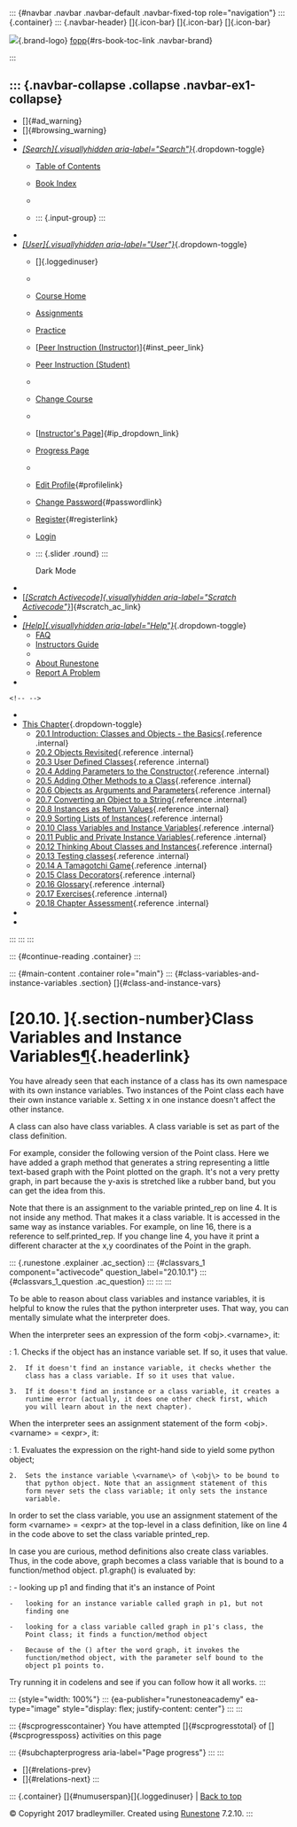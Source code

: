 ::: {#navbar .navbar .navbar-default .navbar-fixed-top role="navigation"}
::: {.container}
::: {.navbar-header}
[]{.icon-bar} []{.icon-bar} []{.icon-bar}

<div>

[![](../_static/img/RAIcon.png)](/runestone/default/user/login){.brand-logo}
[fopp](../index.html){#rs-book-toc-link .navbar-brand}

</div>
:::

::: {.navbar-collapse .collapse .navbar-ex1-collapse}
-   
-   []{#ad_warning}
-   []{#browsing_warning}
-   
-   [*[Search]{.visuallyhidden
    aria-label="Search"}*](#){.dropdown-toggle}
    -   [Table of Contents](../index.html)

    -   [Book Index](../genindex.html)

    -   

    -   ::: {.input-group}
        :::
-   
-   [*[User]{.visuallyhidden aria-label="User"}*](#){.dropdown-toggle}
    -   []{.loggedinuser}

    -   

    -   [Course Home](/ns/course/index)

    -   [Assignments](/assignment/student/chooseAssignment)

    -   [Practice](/runestone/assignments/practice)

    -   [[Peer Instruction
        (Instructor)](/runestone/peer/instructor.html)]{#inst_peer_link}

    -   [Peer Instruction (Student)](/runestone/peer/student.html)

    -   

    -   [Change Course](/runestone/default/courses)

    -   

    -   [[Instructor\'s
        Page](/runestone/admin/index)]{#ip_dropdown_link}

    -   [Progress Page](/runestone/dashboard/studentreport)

    -   

    -   [Edit Profile](/runestone/default/user/profile){#profilelink}

    -   [Change
        Password](/runestone/default/user/change_password){#passwordlink}

    -   [Register](/runestone/default/user/register){#registerlink}

    -   [Login](#)

    -   ::: {.slider .round}
        :::

        Dark Mode
-   
-   [[*[Scratch Activecode]{.visuallyhidden
    aria-label="Scratch Activecode"}*](javascript:runestoneComponents.popupScratchAC())]{#scratch_ac_link}
-   
-   [*[Help]{.visuallyhidden aria-label="Help"}*](#){.dropdown-toggle}
    -   [FAQ](http://runestoneinteractive.org/pages/faq.html)
    -   [Instructors Guide](https://guide.runestone.academy)
    -   
    -   [About Runestone](http://runestoneinteractive.org)
    -   [Report A
        Problem](/runestone/default/reportabug?course=fopp&page=ClassVariablesInstanceVariables)
-   

```{=html}
<!-- -->
```
-   
-   [This Chapter](../index.html){.dropdown-toggle}
    -   [20.1 Introduction: Classes and Objects - the
        Basics](intro-ClassesandObjectstheBasics.html){.reference
        .internal}
    -   [20.2 Objects Revisited](ObjectsRevisited.html){.reference
        .internal}
    -   [20.3 User Defined Classes](UserDefinedClasses.html){.reference
        .internal}
    -   [20.4 Adding Parameters to the
        Constructor](ImprovingourConstructor.html){.reference .internal}
    -   [20.5 Adding Other Methods to a
        Class](AddingOtherMethodstoourClass.html){.reference .internal}
    -   [20.6 Objects as Arguments and
        Parameters](ObjectsasArgumentsandParameters.html){.reference
        .internal}
    -   [20.7 Converting an Object to a
        String](ConvertinganObjecttoaString.html){.reference .internal}
    -   [20.8 Instances as Return
        Values](InstancesasReturnValues.html){.reference .internal}
    -   [20.9 Sorting Lists of
        Instances](sorting_instances.html){.reference .internal}
    -   [20.10 Class Variables and Instance
        Variables](ClassVariablesInstanceVariables.html){.reference
        .internal}
    -   [20.11 Public and Private Instance
        Variables](PrivateInstanceVariables.html){.reference .internal}
    -   [20.12 Thinking About Classes and
        Instances](ThinkingAboutClasses.html){.reference .internal}
    -   [20.13 Testing classes](TestingClasses.html){.reference
        .internal}
    -   [20.14 A Tamagotchi Game](Tamagotchi.html){.reference .internal}
    -   [20.15 Class Decorators](ClassDecorators.html){.reference
        .internal}
    -   [20.16 Glossary](Glossary.html){.reference .internal}
    -   [20.17 Exercises](Exercises.html){.reference .internal}
    -   [20.18 Chapter Assessment](ChapterAssessment.html){.reference
        .internal}
-   
-   
:::
:::
:::

::: {#continue-reading .container}
:::

::: {#main-content .container role="main"}
::: {#class-variables-and-instance-variables .section}
[]{#class-and-instance-vars}

[20.10. ]{.section-number}Class Variables and Instance Variables[¶](#class-variables-and-instance-variables "Permalink to this heading"){.headerlink}
=====================================================================================================================================================

You have already seen that each instance of a class has its own
namespace with its own instance variables. Two instances of the Point
class each have their own instance variable x. Setting x in one instance
doesn't affect the other instance.

A class can also have class variables. A class variable is set as part
of the class definition.

For example, consider the following version of the Point class. Here we
have added a graph method that generates a string representing a little
text-based graph with the Point plotted on the graph. It's not a very
pretty graph, in part because the y-axis is stretched like a rubber
band, but you can get the idea from this.

Note that there is an assignment to the variable printed\_rep on line 4.
It is not inside any method. That makes it a class variable. It is
accessed in the same way as instance variables. For example, on line 16,
there is a reference to self.printed\_rep. If you change line 4, you
have it print a different character at the x,y coordinates of the Point
in the graph.

::: {.runestone .explainer .ac_section}
::: {#classvars_1 component="activecode" question_label="20.10.1"}
::: {#classvars_1_question .ac_question}
:::
:::
:::

To be able to reason about class variables and instance variables, it is
helpful to know the rules that the python interpreter uses. That way,
you can mentally simulate what the interpreter does.

When the interpreter sees an expression of the form \<obj\>.\<varname\>, it:

:   1.  Checks if the object has an instance variable set. If so, it
        uses that value.

    2.  If it doesn't find an instance variable, it checks whether the
        class has a class variable. If so it uses that value.

    3.  If it doesn't find an instance or a class variable, it creates a
        runtime error (actually, it does one other check first, which
        you will learn about in the next chapter).

When the interpreter sees an assignment statement of the form \<obj\>.\<varname\> = \<expr\>, it:

:   1.  Evaluates the expression on the right-hand side to yield some
        python object;

    2.  Sets the instance variable \<varname\> of \<obj\> to be bound to
        that python object. Note that an assignment statement of this
        form never sets the class variable; it only sets the instance
        variable.

In order to set the class variable, you use an assignment statement of
the form \<varname\> = \<expr\> at the top-level in a class definition,
like on line 4 in the code above to set the class variable printed\_rep.

In case you are curious, method definitions also create class variables. Thus, in the code above, graph becomes a class variable that is bound to a function/method object. p1.graph() is evaluated by:

:   -   looking up p1 and finding that it's an instance of Point

    -   looking for an instance variable called graph in p1, but not
        finding one

    -   looking for a class variable called graph in p1's class, the
        Point class; it finds a function/method object

    -   Because of the () after the word graph, it invokes the
        function/method object, with the parameter self bound to the
        object p1 points to.

Try running it in codelens and see if you can follow how it all works.
:::

::: {style="width: 100%"}
::: {ea-publisher="runestoneacademy" ea-type="image" style="display: flex; justify-content: center"}
:::
:::

::: {#scprogresscontainer}
You have attempted []{#scprogresstotal} of []{#scprogressposs}
activities on this page

::: {#subchapterprogress aria-label="Page progress"}
:::
:::

-   [[](sorting_instances.html)]{#relations-prev}
-   [[](PrivateInstanceVariables.html)]{#relations-next}
:::

::: {.container}
[]{#numuserspan}[]{.loggedinuser} \| [Back to top](#)

© Copyright 2017 bradleymiller. Created using
[Runestone](http://runestoneinteractive.org/) 7.2.10.
:::
